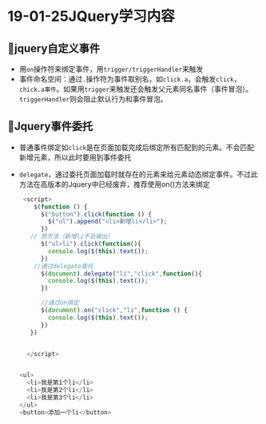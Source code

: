 # 19-01-25JQuery学习内容

## :book:jquery自定义事件

+ 用`on`操作符来绑定事件，用`trigger/triggerHandler`来触发
+ 事件命名空间：通过`.`操作符为事件取别名，如`click.a`，会触发`click`，`chick.a事件`。如果用`trigger`来触发还会触发父元素同名事件（事件冒泡）。`triggerHandler`则会阻止默认行为和事件冒泡。



## :book:Jquery事件委托

+ 普通事件绑定如`click`是在页面加载完成后绑定所有匹配到的元素。不会匹配新增元素，所以此时要用到事件委托

+ `delegate`，通过委托页面加载时就存在的元素来给元素动态绑定事件。不过此方法在高版本的Jquery中已经废弃，推荐使用on()方法来绑定

  ~~~javascript
   <script>
      $(function () {
        $("button").click(function () {
          $("ul").append("<li>新增li</li>");
        })
     // 原方法（新增li不会输出）
        $("ul>li").click(function(){
          console.log($(this).text());
        })
      //通过delegate委托
        $(document).delegate("li","click",function(){
          console.log($(this).text());
        })
  
        //通过on绑定
        $(document).on("click","li",function () {
          console.log($(this).text());
        })
     })
  
  
    </script>
  
  
  <ul>
    <li>我是第1个li</li>
    <li>我是第2个li</li>
    <li>我是第3个li</li>
  </ul>
  <button>添加一个li</button>
  ~~~



